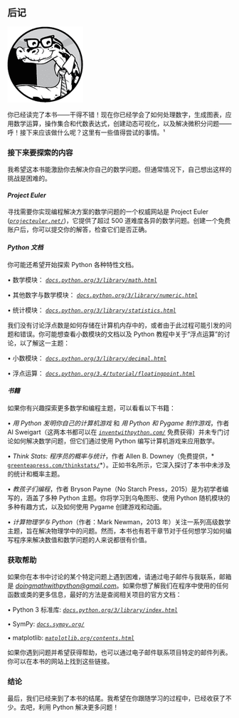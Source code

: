 ## **后记**

![image](img/common-01.jpg)

你已经读完了本书——干得不错！现在你已经学会了如何处理数字，生成图表，应用数学运算，操作集合和代数表达式，创建动态可视化，以及解决微积分问题——呼！接下来应该做什么呢？这里有一些值得尝试的事情。¹

### **接下来要探索的内容**

我希望这本书能激励你去解决你自己的数学问题。但通常情况下，自己想出这样的挑战是困难的。

#### ***Project Euler***

寻找需要你实现编程解决方案的数学问题的一个权威网站是 Project Euler (*[`projecteuler.net/`](https://projecteuler.net/)*)，它提供了超过 500 道难度各异的数学问题。创建一个免费账户后，你可以提交你的解答，检查它们是否正确。

#### ***Python 文档***

你可能还希望开始探索 Python 各种特性文档。

• 数学模块： *[`docs.python.org/3/library/math.html`](https://docs.python.org/3/library/math.html)*

• 其他数字与数学模块： *[`docs.python.org/3/library/numeric.html`](https://docs.python.org/3/library/numeric.html)*

• 统计模块： *[`docs.python.org/3/library/statistics.html`](https://docs.python.org/3/library/statistics.html)*

我们没有讨论浮点数是如何存储在计算机内存中的，或者由于此过程可能引发的问题和错误。你可能想查看小数模块的文档以及 Python 教程中关于“浮点运算”的讨论，以了解这一主题：

• 小数模块： *[`docs.python.org/3/library/decimal.html`](https://docs.python.org/3/library/decimal.html)*

• 浮点运算： *[`docs.python.org/3.4/tutorial/floatingpoint.html`](https://docs.python.org/3.4/tutorial/floatingpoint.html)*

#### ***书籍***

如果你有兴趣探索更多数学和编程主题，可以看看以下书籍：

• *用 Python 发明你自己的计算机游戏* 和 *用 Python 和 Pygame 制作游戏*，作者 Al Sweigart（这两本书都可以在 *[`inventwithpython.com/`](https://inventwithpython.com/)* 免费获得）并未专门讨论如何解决数学问题，但它们通过使用 Python 编写计算机游戏来应用数学。

• *Think Stats: 程序员的概率与统计*，作者 Allen B. Downey（免费提供，* [`greenteapress.com/thinkstats/`](http://greenteapress.com/thinkstats/)*）。正如书名所示，它深入探讨了本书中未涉及的统计和概率主题。

• *教孩子们编程*，作者 Bryson Payne（No Starch Press，2015）是为初学者编写的，涵盖了多种 Python 主题。你将学习到乌龟图形、使用 Python 随机模块的多种有趣方式，以及如何使用 Pygame 创建游戏和动画。

• *计算物理学与 Python*（作者：Mark Newman，2013 年）关注一系列高级数学主题，旨在解决物理学中的问题。然而，本书也有若干章节对于任何想学习如何编写程序来解决数值和数学问题的人来说都很有价值。

### **获取帮助**

如果你在本书中讨论的某个特定问题上遇到困难，请通过电子邮件与我联系，邮箱是 *doingmathwithpython@gmail.com*。如果你想了解我们在程序中使用的任何函数或类的更多信息，最好的方法是查阅相关项目的官方文档：

• Python 3 标准库: *[`docs.python.org/3/library/index.html`](https://docs.python.org/3/library/index.html)*

• SymPy: *[`docs.sympy.org/`](http://docs.sympy.org/)*

• matplotlib: *[`matplotlib.org/contents.html`](http://matplotlib.org/contents.html)*

如果你遇到问题并希望获得帮助，也可以通过电子邮件联系项目特定的邮件列表。你可以在本书的网站上找到这些链接。

### **结论**

最后，我们已经来到了本书的结尾。我希望在你跟随学习的过程中，已经收获了不少。去吧，利用 Python 解决更多问题！
